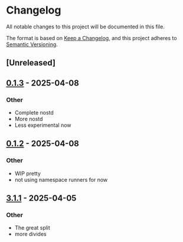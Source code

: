 # Changelog

All notable changes to this project will be documented in this file.

The format is based on [Keep a Changelog](https://keepachangelog.com/en/1.0.0/),
and this project adheres to [Semantic Versioning](https://semver.org/spec/v2.0.0.html).

## [Unreleased]

## [0.1.3](https://github.com/facet-rs/facet/compare/facet-spez-v0.1.2...facet-spez-v0.1.3) - 2025-04-08

### Other

- Complete nostd
- More nostd
- Less experimental now

## [0.1.2](https://github.com/facet-rs/facet/compare/facet-spez-v0.1.1...facet-spez-v0.1.2) - 2025-04-08

### Other

- WIP pretty
- not using namespace runners for now

## [3.1.1](https://github.com/facet-rs/facet/compare/facet-spez-v3.1.0...facet-spez-v3.1.1) - 2025-04-05

### Other

- The great split
- more divides
